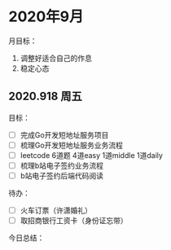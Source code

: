 # 2020年9月

月目标：

1. 调整好适合自己的作息
2. 稳定心态

## 2020.918 周五

目标：

- [ ] 完成Go开发短地址服务项目
- [ ] 梳理Go开发短地址服务业务流程
- [ ] leetcode 6道题  4道easy 1道middle 1道daily 
- [ ] 梳理b站电子签约业务流程
- [ ] b站电子签约后端代码阅读

待办：

- [ ] 火车订票（许潇婚礼）
- [ ] 取招商银行工资卡（身份证忘带）

今日总结：